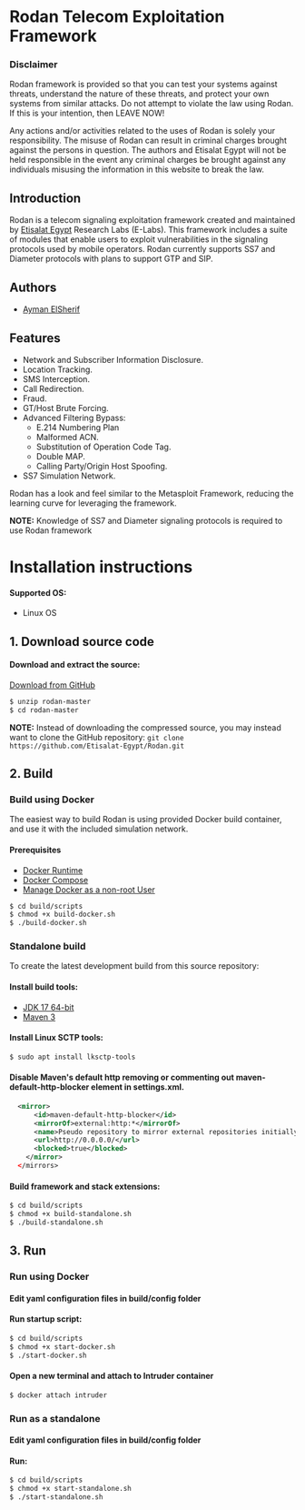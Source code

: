 
# Rodan Telecom Exploitation Framework

<!---
<img src="res/banner.png" align="right" width="200" height="212">
-->

### Disclaimer
Rodan framework is provided so that you can test your systems against threats, understand the nature of these threats, and protect your own systems from similar attacks. Do not attempt to violate the law using Rodan. If this is your intention, then LEAVE NOW!

Any actions and/or activities related to the uses of Rodan is solely your responsibility. The misuse of Rodan can result in criminal charges brought against the persons in question. The authors and Etisalat Egypt will not be held responsible in the event any criminal charges be brought against any individuals misusing the information in this website to break the law.

## Introduction

Rodan is a telecom signaling exploitation framework created and maintained by 
[Etisalat Egypt][et] Research Labs (E-Labs). This framework includes a suite of 
modules that enable users to exploit vulnerabilities in the signaling protocols 
used by mobile operators. 
Rodan currently supports SS7 and Diameter protocols with plans to support GTP and SIP.

## Authors
* [Ayman ElSherif][ayman]

## Features

* Network and Subscriber Information Disclosure.
* Location Tracking.
* SMS Interception.
* Call Redirection.
* Fraud.
* GT/Host Brute Forcing.
* Advanced Filtering Bypass:
  * E.214 Numbering Plan
  * Malformed ACN.
  * Substitution of Operation Code Tag.
  * Double MAP.
  * Calling Party/Origin Host Spoofing.
* SS7 Simulation Network.

Rodan has a look and feel similar to the Metasploit Framework, reducing the learning curve for leveraging the framework.

**NOTE:** Knowledge of SS7 and Diameter signaling protocols is required to use Rodan framework

# Installation instructions

#### Supported OS:
* Linux OS

## 1. Download source code

#### Download and extract the source:
[Download from GitHub][master]
```bash
$ unzip rodan-master
$ cd rodan-master
```
**NOTE:** Instead of downloading the compressed source, you may instead want to clone the GitHub 
repository: `git clone https://github.com/Etisalat-Egypt/Rodan.git`

## 2. Build

### Build using Docker
The easiest way to build Rodan is using provided Docker build container, and use it with the included simulation network.

#### Prerequisites
* [Docker Runtime][docker]
* [Docker Compose][docker-compose]
* [Manage Docker as a non-root User][docker-non-root]

```bash
$ cd build/scripts
$ chmod +x build-docker.sh
$ ./build-docker.sh
```

### Standalone build
To create the latest development build from this source repository:

#### Install build tools:
* [JDK 17 64-bit][jdk17]
* [Maven 3][maven]

#### Install Linux SCTP tools:
```bash
$ sudo apt install lksctp-tools
```

#### Disable Maven's default http removing or commenting out maven-default-http-blocker element in settings.xml.
```xml
  <mirror>
      <id>maven-default-http-blocker</id>
      <mirrorOf>external:http:*</mirrorOf>
      <name>Pseudo repository to mirror external repositories initially using HTTP.</name>
      <url>http://0.0.0.0/</url>
      <blocked>true</blocked>
    </mirror>
  </mirrors>
```

#### Build framework and stack extensions: 
```bash
$ cd build/scripts
$ chmod +x build-standalone.sh
$ ./build-standalone.sh
```

## 3. Run

### Run using Docker

#### Edit yaml configuration files in build/config folder
#### Run startup script:
```bash
$ cd build/scripts
$ chmod +x start-docker.sh
$ ./start-docker.sh
```

#### Open a new terminal and attach to Intruder container
```bash
$ docker attach intruder
```


### Run as a standalone
#### Edit yaml configuration files in build/config folder
#### Run:
```bash
$ cd build/scripts
$ chmod +x start-standalone.sh
$ ./start-standalone.sh
```


[et]: https://www.etisalat.eg
[jdk17]: https://openjdk.java.net/projects/jdk7/
[maven]: https://maven.apache.org/download.cgi
[master]: https://codeload.github.com/Etisalat-Egypt/Rodan/zip/refs/heads/main
[docker]: https://docs.docker.com/engine/install/
[docker-compose]: https://docs.docker.com/compose/install/
[docker-non-root]: https://docs.docker.com/engine/install/linux-postinstall/#manage-docker-as-a-non-root-user
[ayman]: https://github.com/AymanElSherif
